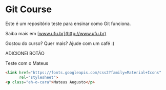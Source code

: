 # Git Course

Este é um repositório teste para ensinar como Git funciona.

Saiba mais em [www.ufu.br](http://www.ufu.br)

Gostou do curso? Quer mais? Ajude com um café :)

ADICIONEI BOTÃO

Teste com o Mateus

```html
<link href="https://fonts.googleapis.com/css2?family=Material+Icons"
      rel="stylesheet">
<p class="eh-o-cara">Mateus Augusto</p>
```